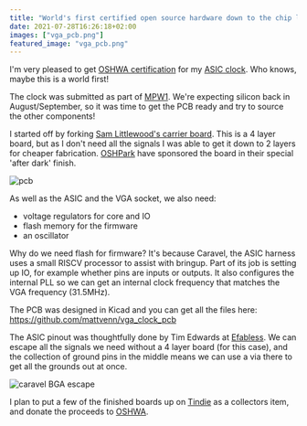 ```yaml
---
title: "World's first certified open source hardware down to the chip level?"
date: 2021-07-28T16:26:18+02:00
images: ["vga_pcb.png"]
featured_image: "vga_pcb.png"
---
```


I'm very pleased to get [OSHWA certification](https://certification.oshwa.org/es000023.html) for my [ASIC clock](https://www.zerotoasiccourse.com/post/vga_clock/). 
Who knows, maybe this is a world first!

The clock was submitted as part of [MPW1](/post/asic_submitted). We're expecting silicon back in August/September, so it was time to get the PCB ready
and try to source the other components!

I started off by forking [Sam Littlewood's carrier board](https://github.com/samlittlewood/caravel_carrier). This is a 4 layer board, but as I don't need
all the signals I was able to get it down to 2 layers for cheaper fabrication. [OSHPark](https://oshpark.com) have sponsored the board in their special 'after dark' finish.

![pcb](/vga_pcb.png)

As well as the ASIC and the VGA socket, we also need:

* voltage regulators for core and IO
* flash memory for the firmware
* an oscillator

Why do we need flash for firmware? It's because Caravel, the ASIC harness uses a small RISCV processor to assist with bringup. Part of its job is setting up IO, for example
whether pins are inputs or outputs. It also configures the internal PLL so we can get an internal clock frequency that matches the VGA frequency (31.5MHz).

The PCB was designed in Kicad and you can get all the files here: https://github.com/mattvenn/vga_clock_pcb

The ASIC pinout was thoughtfully done by Tim Edwards at [Efabless](https://efabless.com). We can escape all the signals we need without a 4 layer board (for this case), and the
collection of ground pins in the middle means we can use a via there to get all the grounds out at once.

![caravel BGA escape](/caravel_bga_escape.png)

I plan to put a few of the finished boards up on [Tindie](https://tindie.com) as a collectors item, and donate the proceeds to [OSHWA](https://oshwa.org).
